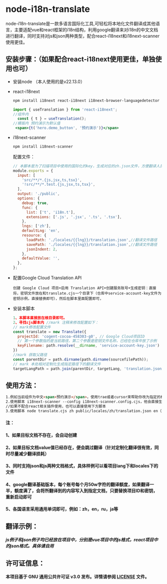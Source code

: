 # node-i18n-translate
node-i18n-translate是一款多语言国际化工具,可轻松将本地化文件翻译成其他语言，主要适配vue和react框架的i18n结构，利用google翻译来对i18n的中文文档进行翻译，同时支持对js和json两种类型，配合react-i18next和i18next-scanner使用更佳。


## 安装步骤：（如果配合react-i18next使用更佳，单独使用也可）



- 安装node （本人使用的是v22.13.0）

- react-i18next

  ```bash
  npm install i18next react-i18next i18next-browser-languagedetector 
  ```



  ```jsx
  import { useTranslation } from 'react-i18next';
  //组件内
    const { t } = useTranslation();
  //模版内 预约演示为默认值
   <span>{t('hero.demo_button', '预约演示')}</span>
  ```

  

- i18next-scanner

  ```bash
  npm install i18next-scanner
  ```

  配置文件：

  ```js
  // 本脚本是为了扫描项目中使用的国际化的key，生成对应的zh.json文件，方便翻译人员翻译。
  module.exports = {
    input: [
      'src/**/*.{js,jsx,ts,tsx}',
      '!src/**/*.test.{js,jsx,ts,tsx}',
    ],
    output: './public',
    options: {
      debug: true,
      func: {
        list: ['t', 'i18n.t'],
        extensions: ['.js', '.jsx', '.ts', '.tsx'],
      },
      lngs: ['zh'],
      defaultLng: 'en',
      resource: {
        loadPath: './locales/{{lng}}/translation.json',//翻译文件路径
        savePath: './locales/{{lng}}/translation.json',//翻译文件路径
        jsonIndent: 2,
      },
      defaultValue: '',
    },
  };
  ```

- 配置Google Cloud Translation API

  ```
  创建 Google Cloud 项目+启用 Translation API+创建服务账号+生成密钥：直接将，密钥文件放在和translate.cjs一个目录下（仓库中service-account-key文件为密钥示例，直接替换即可），然后在脚本里面配置即可，
  ```

- 安装本脚本

  ```javascript
  1、本脚本直接放在根目录即可。
  2、寻找cjs脚本内 //mark 注释来修改配置如下：
  // mark修改配置文件
  const translate = new Translate({
    projectId: 'cogent-cocoa-458303-g0', // Google Cloud项目ID
    // 第一个参数指的是当前路径，第二个参数是密钥文件名称，已经在仓库中放了示例
    keyFilename: path.resolve(__dirname, 'service-account-key.json') 
  })
  //mark 获取父路径
  const parentDir = path.dirname(path.dirname(sourcefilePath));
  // mark 本处相对定制化生成指定路径下的翻译文件
  targetLangPath = path.join(parentDir, targetLang, 'translation.json');
  ```

## 使用方法：

```markdown
1.例如当前组件为中文<span>预约演示</span>，使用trae或者cursor来帮助你改为指定的格式 <span>{t('hero.demo_button', '预约演示')}</span>
2.使用脚本 i18next-scanner --config i18next-scanner.config.cjs，他会直接生成指定的中文整合好的文档，例如本仓库的locales/zh/translation.json
//如果不配合react相关插件使用，也可以直接使用下方脚本
3.使用脚本 node translate.cjs zh public/locales/zh/translation.json en（用法: node translate.cjs <源语言> <源文件路径> [目标语言] [目标文件路径（为空就会自动创建）]）
```

#### 注：

#### 1、如果目标文档不存在，会自动创建

#### 2、如果目标文档value值已经存在，便会跳过翻译（针对定制化翻译很有效，同时尽量减少翻译损耗）

#### 3、同时支持json和js两种文档格式，具体样例可以看项目lang下和locales下的文件

#### 4、google翻译基础版本，每个账号每个月50w字符的翻译额度，如果翻译一半，额度满了，会将所翻译到的内容写入到指定文档，只要替换项目ID和密钥，重新启动即可

#### 5、各国语言采用通用单词即可，例如：zh，en，ru，ja等





## **翻译示例**：

##### js例子和json例子均已经放在项目中，分别是vue项目中的js格式，react项目中的json格式。具体请自用



## 许可证信息：

#### 本项目基于 GNU 通用公共许可证 v3.0 发布。详情请参阅 [LICENSE](LICENSE) 文件。

## 

